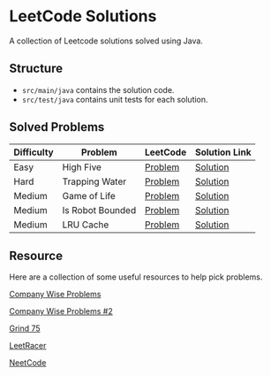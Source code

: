 # LeetCode Solutions

A collection of Leetcode solutions solved using Java.

## Structure
- `src/main/java` contains the solution code.
- `src/test/java` contains unit tests for each solution.

## Solved Problems

| Difficulty | Problem          | LeetCode                                                                      | Solution Link                                                         |
|------------|------------------|:------------------------------------------------------------------------------|-----------------------------------------------------------------------|
| Easy       | High Five        | [Problem](https://leetcode.com/problems/robot-bounded-in-circle/description/) | [Solution](src/main/java/com/willsather/leetcode/HighFive.java)       |
| Hard       | Trapping Water   | [Problem](https://leetcode.com/problems/trapping-rain-water/description/)     | [Solution](src/main/java/com/willsather/leetcode/TrappingWater.java)  |         
| Medium     | Game of Life     | [Problem](https://leetcode.com/problems/game-of-life/description/)            | [Solution](src/main/java/com/willsather/leetcode/GameOfLife.java)     |
| Medium     | Is Robot Bounded | [Problem](https://leetcode.com/problems/robot-bounded-in-circle/description/) | [Solution](src/main/java/com/willsather/leetcode/IsRobotBounded.java) |
| Medium     | LRU Cache        | [Problem](https://leetcode.com/problems/lru-cache/)                           | [Solution](src/main/java/com/willsather/leetcode/LRUCache.java)       |

## Resource

Here are a collection of some useful resources to help pick problems.

[Company Wise Problems](https://github.com/hxu296/leetcode-company-wise-problems-2022)

[Company Wise Problems #2](https://github.com/krishnadey30/LeetCode-Questions-CompanyWise)

[Grind 75](https://www.techinterviewhandbook.org/grind75/)

[LeetRacer](https://leetracer.com/screener)

[NeetCode](https://neetcode.io/practice)

